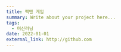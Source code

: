 ```yaml
---
title: 팩맨 게임
summary: Write about your project here...
tags:
  - 머신러닝
date: 2022-01-01
external_link: http://github.com
---
```


